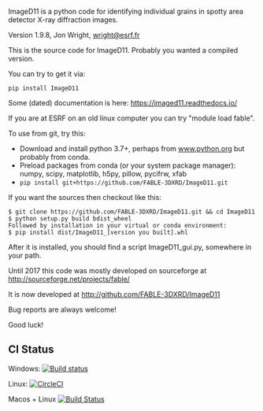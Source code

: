 

ImageD11 is a python code for identifying individual grains in spotty area detector X-ray diffraction images.

Version 1.9.8, Jon Wright, wright@esrf.fr

This is the source code for ImageD11. Probably you wanted a compiled version.

You can try to get it via:

 `pip install ImageD11`

Some (dated) documentation is here: https://imaged11.readthedocs.io/

If you are at ESRF on an old linux computer you can try "module load fable". 

To use from git, try this:

 - Download and install python 3.7+, perhaps from www.python.org but probably from conda.
 - Preload packages from conda (or your system package manager): numpy, scipy, matplotlib, h5py, pillow, pycifrw, xfab
 - `pip install git+https://github.com/FABLE-3DXRD/ImageD11.git`
 
If you want the sources then checkout like this:
 ```
 $ git clone https://github.com/FABLE-3DXRD/ImageD11.git && cd ImageD11
 $ python setup.py build bdist_wheel
 Followed by installation in your virtual or conda environment:
 $ pip install dist/ImageD11_[version you built].whl
 ```

After it is installed, you should find a script ImageD11_gui.py, somewhere in your path.

Until 2017 this code was mostly developed on sourceforge at http://sourceforge.net/projects/fable/ 

It is now developed at http://github.com/FABLE-3DXRD/ImageD11 

Bug reports are always welcome!

Good luck!

## CI Status

Windows: [![Build status](https://ci.appveyor.com/api/projects/status/4pdlvsj2grtk0hel?svg=true)](https://ci.appveyor.com/project/jonwright/imaged11)

Linux: [![CircleCI](https://circleci.com/gh/jonwright/ImageD11.svg?style=svg)](https://circleci.com/gh/jonwright/ImageD11)

Macos + Linux [![Build Status](https://travis-ci.com/jonwright/ImageD11.svg?branch=master)](https://travis-ci.com/jonwright/ImageD11)
